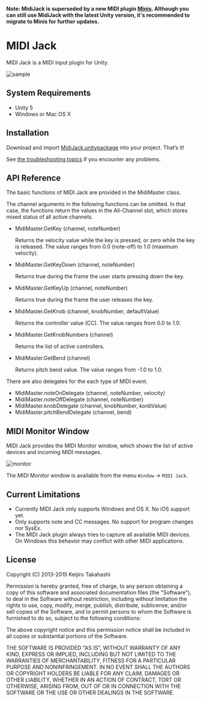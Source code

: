 **Note: MidiJack is superseded by a new MIDI plugin [Minis]. Although you can
still use MidiJack with the latest Unity version, it's recommended to migrate
to Minis for further updates.**

[Minis]: https://github.com/keijiro/Minis

MIDI Jack
=========

MIDI Jack is a MIDI input plugin for Unity.

![sample](http://keijiro.github.io/MidiJack/sample.gif)

System Requirements
-------------------

- Unity 5
- Windows or Mac OS X

Installation
------------

Download and import [MidiJack.unitypackage][unitypackage] into your project.
That’s it!

See [the troubleshooting topics][troubleshooting] if you encounter any problems.

[unitypackage]:
  https://github.com/keijiro/MidiJack/raw/master/MidiJack.unitypackage
[troubleshooting]:
  https://github.com/keijiro/MidiJack/wiki/Troubleshooting

API Reference
-------------

The basic functions of MIDI Jack are provided in the MidiMaster class.

The channel arguments in the following functions can be omitted.
In that case, the functions return the values in the All-Channel slot, which stores
mixed status of all active channels.

- MidiMaster.GetKey (channel, noteNumber)
  
  Returns the velocity value while the key is pressed, or zero while the
  key is released. The value ranges from 0.0 (note-off) to 1.0 (maximum
  velocity).

- MidiMaster.GetKeyDown (channel, noteNumber)

  Returns true during the frame the user starts pressing down the key.

- MidiMaster.GetKeyUp (channel, noteNumber)

  Returns true during the frame the user releases the key.

- MidiMaster.GetKnob (channel, knobNumber, defaultValue)

  Returns the controller value (CC). The value ranges from 0.0 to 1.0.

- MidiMaster.GetKnobNumbers (channel)

  Returns the list of active controllers.

- MidiMaster.GetBend (channel)

  Returns pitch bend value. The value ranges from -1.0 to 1.0.

There are also delegates for the each type of MIDI event.

- MidiMaster.noteOnDelegate (channel, noteNumber, velocity)
- MidiMaster.noteOffDelegate (channel, noteNumber)
- MidiMaster.knobDelegate (channel, knobNumber, konbValue)
- MidiMaster.pitchBendDelegate (channel, bend)

MIDI Monitor Window
-------------------

MIDI Jack provides the MIDI Monitor window, which shows the list of
active devices and incoming MIDI messages.

![monitor](http://keijiro.github.io/MidiJack/monitor.png)

The MIDI Monitor window is available from the menu `Window` -> `MIDI Jack`.

Current Limitations
-------------------

- Currently MIDI Jack only supports Windows and OS X. No iOS support yet.
- Only supports note and CC messages. No support for program changes nor
  SysEx.
- The MIDI Jack plugin always tries to capture all available MIDI devices.
  On Windows this behavior may conflict with other MIDI applications.

License
-------

Copyright (C) 2013-2015 Keijiro Takahashi

Permission is hereby granted, free of charge, to any person obtaining a copy of
this software and associated documentation files (the "Software"), to deal in
the Software without restriction, including without limitation the rights to
use, copy, modify, merge, publish, distribute, sublicense, and/or sell copies of
the Software, and to permit persons to whom the Software is furnished to do so,
subject to the following conditions:

The above copyright notice and this permission notice shall be included in all
copies or substantial portions of the Software.

THE SOFTWARE IS PROVIDED "AS IS", WITHOUT WARRANTY OF ANY KIND, EXPRESS OR
IMPLIED, INCLUDING BUT NOT LIMITED TO THE WARRANTIES OF MERCHANTABILITY, FITNESS
FOR A PARTICULAR PURPOSE AND NONINFRINGEMENT. IN NO EVENT SHALL THE AUTHORS OR
COPYRIGHT HOLDERS BE LIABLE FOR ANY CLAIM, DAMAGES OR OTHER LIABILITY, WHETHER
IN AN ACTION OF CONTRACT, TORT OR OTHERWISE, ARISING FROM, OUT OF OR IN
CONNECTION WITH THE SOFTWARE OR THE USE OR OTHER DEALINGS IN THE SOFTWARE.

